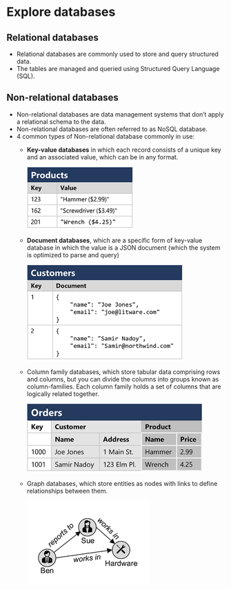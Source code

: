 # Explore databases

## Relational databases
- Relational databases are commonly used to store and query structured data.
- The tables are managed and queried using Structured Query Language (SQL).

## Non-relational databases
- Non-relational databases are data management systems that don’t apply a relational schema to the data.
- Non-relational databases are often referred to as NoSQL database.
- 4 common types of Non-relational database commonly in use:
  - **Key-value databases** in which each record consists of a unique key and an associated value, which can be in any format.

    ![Key-value databases](image-1.png)

  - **Document databases**, which are a specific form of key-value database in which the value is a JSON document (which the system is optimized to parse and query)

      ![Document databases](image-2.png)

  - Column family databases, which store tabular data comprising rows and columns, but you can divide the columns into groups known as column-families. Each column family holds a set of columns that are logically related together.

    ![Column family databases](image-3.png)

  - Graph databases, which store entities as nodes with links to define relationships between them.

    ![Graph databases](image-4.png)